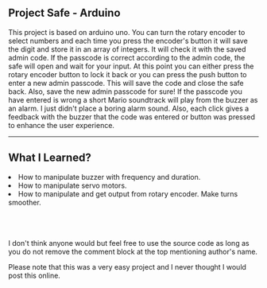 <h2>Project Safe - Arduino</h2>
<p>This project is based on arduino uno. You can turn the rotary encoder to select numbers and each time you press the encoder's button it will save the digit and store it in an array of integers. It will check it with the saved admin code. If the passcode is correct according to the admin code, the safe will open and wait for your input. At this point you can either press the rotary encoder button to lock it back or you can press the push button to enter a new admin passcode. This will save the code and close the safe back. Also, save the new admin passcode for sure! If the passcode you have entered is wrong a short Mario soundtrack will play from the buzzer as an alarm. I just didn't place a boring alarm sound. Also, each click gives a feedback with the buzzer that the code was entered or button was pressed to enhance the user experience.
<br>
<hr>
<h2>What I Learned?</h2>
<li>How to manipulate buzzer with frequency and duration.</li>
<li>How to manipulate servo motors.</li>
<li>How to manipulate and get output from rotary encoder. Make turns smoother.</li>
<br>
<br>
<br>
<p>I don't think anyone would but feel free to use the source code as long as you do not remove the comment block at the top mentioning author's name.</p>
<p>Please note that this was a very easy project and I never thought I would post this online.</p>
